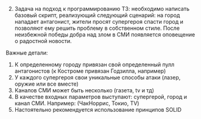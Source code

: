 2. Задача на подход к программированию
ТЗ: необходимо написать базовый скрипт, реализующий следующий сценарий: на город нападает антагонист, жители просят супергероя спасти город и позволяют ему решить проблему в собственном стиле. После неизбежной победы добра над злом в СМИ появляется оповещение о радостной новости.

Важные детали: 
1.	К определенному городу привязан свой определенный пулл антагонистов (к Костроме привязан Годзилла, например)
2.	У каждого супергероя свои уникальные способы атаки (лазер, оружие или все вместе)
3.	Каналов СМИ может быть несколько (газета, tv и тд)
4.	В качестве входных параметров выступают: супергерой, город и канал СМИ. Например: (ЧакНоррис, Токио, TV)
5.	Настоятельно рекомендуется использование принципов SOLID
